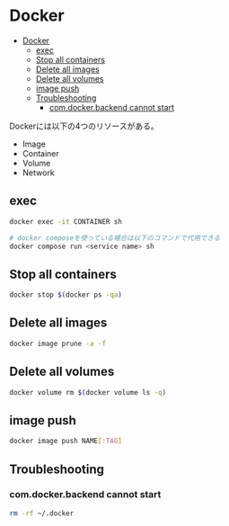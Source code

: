 # Docker

- [Docker](#docker)
  - [exec](#exec)
  - [Stop all containers](#stop-all-containers)
  - [Delete all images](#delete-all-images)
  - [Delete all volumes](#delete-all-volumes)
  - [image push](#image-push)
  - [Troubleshooting](#troubleshooting)
    - [com.docker.backend cannot start](#comdockerbackend-cannot-start)

Dockerには以下の4つのリソースがある。

- Image
- Container
- Volume
- Network

## exec

```sh
docker exec -it CONTAINER sh

# docker composeを使っている場合は以下のコマンドで代用できる
docker compose run <service name> sh
```

## Stop all containers

```sh
docker stop $(docker ps -qa)
```

## Delete all images

```sh
docker image prune -a -f
```

## Delete all volumes

```sh
docker volume rm $(docker volume ls -q)
```

## image push

```sh
docker image push NAME[:TAG]
```

## Troubleshooting

### com.docker.backend cannot start

```sh
rm -rf ~/.docker
```
